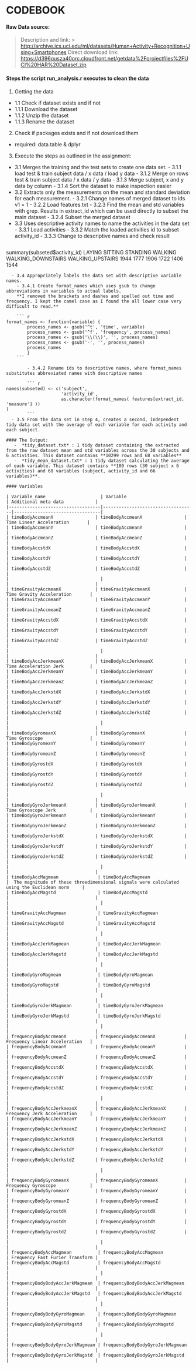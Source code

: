 # CODEBOOK
#### Raw Data source:
> Description and link: 
        > http://archive.ics.uci.edu/ml/datasets/Human+Activity+Recognition+Using+Smartphones
> Direct download link: https://d396qusza40orc.cloudfront.net/getdata%2Fprojectfiles%2FUCI%20HAR%20Dataset.zip 

#### Steps the script run_analysis.r executes to clean the data
1. Getting the data
  - 1.1 Check if dataset exists and if not 
  - 1.1.1 Download the dataset
  - 1.1.2 Unzip the dataset
  - 1.1.3 Rename the dataset 
2. Check if packages exists and if not download them
  - required: data.table & dplyr
3. Execute the steps as outlined in the assignment:
  - 3.1 Merges the training and the test sets to create one data set.
        - 3.1.1 load test & train subject data / x data / load y data
        - 3.1.2 Merge on rows test & train subject data / x data / y data
        - 3.1.3 Merge subject, x and y data by column
        - 3.1.4 Sort the dataset to make inspection easier
  - 3.2 Extracts only the measurements on the mean and standard deviation for each measurement.
        - 3.2.1 Change names of merged dataset to ids v1 = 1
        - 3.2.2 Load features.txt
        - 3.2.3 Find the mean and std variables with grep. Results in extract_id which can be used directly to subset the main dataset
        - 3.2.4 Subset the merged dataset
  - 3.3 Uses descriptive activity names to name the activities in the data set
        - 3.3.1 Load activities
        - 3.3.2 Match the loaded activities id to subset activity_id
        - 3.3.3 Change to descriptive names and check result
    ``` r
summary(subseted$activity_id)
LAYING            SITTING           STANDING            WALKING WALKING_DOWNSTAIRS   WALKING_UPSTAIRS 
1944               1777               1906               1722               1406               1544        
```
  - 3.4 Appropriately labels the data set with descriptive variable names. 
    - 3.4.1 Create format_names which uses gsub to change abbreviations in variables to actual labels.
    **I removed the brackets and dashes and spelled out time and frequency. I kept the camel case as I found the all lower case very difficult to read.**

    ``` r
format_names <- function(variable) {
        process_names <- gsub('^t', 'time', variable)
        process_names <- gsub('^f', 'frequency', process_names)
        process_names <- gsub('\\(\\)', '', process_names)
        process_names <- gsub('-', '', process_names)        
        process_names
        }
    ```
    
        - 3.4.2 Rename ids to descriptive names, where format_names substitutes abbreviated names with descriptive names

        ``` r
names(subseted) <- c('subject', 
                     'activity_id', 
                     as.character(format_names( features[extract_id, 'measure'] ))
)        
        ```
  - 3.5 From the data set in step 4, creates a second, independent tidy data set with the average of each variable for each activity and each subject.

#### The Output:
   -  *tidy_dataset.txt* : 1 tidy dataset containing the extracted from the raw dataset mean and std variables across the 30 subjects and 6 activities. This dataset contains **10299 rows and 68 variables**  
   -  *tidy_mean_dataset.txt* : 1 tidy dataset calculating the average of each variable. This dataset contains **180 rows (30 subject x 6 activities) and 68 variables (subject, activity_id and 66 variables)**. 

#### Variables

| Variable_name                     | Variable                          | Additional meta data            | 
|-----------------------------------|-----------------------------------|---------------------------------| 
| timeBodyAccmeanX                | timeBodyAccmeanX                |  Time Linear Acceleration       | 
| timeBodyAccmeanY                | timeBodyAccmeanY                |                                 | 
| timeBodyAccmeanZ                | timeBodyAccmeanZ                |                                 | 
| timeBodyAccstdX                 | timeBodyAccstdX                 |                                 | 
| timeBodyAccstdY                 | timeBodyAccstdY                 |                                 | 
| timeBodyAccstdZ                 | timeBodyAccstdZ                 |                                 | 
|                                   |                                   |                                 | 
| timeGravityAccmeanX             | timeGravityAccmeanX             | Time Gravity Acceleration       | 
| timeGravityAccmeanY             | timeGravityAccmeanY             |                                 | 
| timeGravityAccmeanZ             | timeGravityAccmeanZ             |                                 | 
| timeGravityAccstdX              | timeGravityAccstdX              |                                 | 
| timeGravityAccstdY              | timeGravityAccstdY              |                                 | 
| timeGravityAccstdZ              | timeGravityAccstdZ              |                                 | 
|                                   |                                   |                                 | 
| timeBodyAccJerkmeanX            | timeBodyAccJerkmeanX            | Time Acceleration Jerk          | 
| timeBodyAccJerkmeanY            | timeBodyAccJerkmeanY            |                                 | 
| timeBodyAccJerkmeanZ            | timeBodyAccJerkmeanZ            |                                 | 
| timeBodyAccJerkstdX             | timeBodyAccJerkstdX             |                                 | 
| timeBodyAccJerkstdY             | timeBodyAccJerkstdY             |                                 | 
| timeBodyAccJerkstdZ             | timeBodyAccJerkstdZ             |                                 | 
|                                   |                                   |                                 | 
| timeBodyGyromeanX               | timeBodyGyromeanX               | Time Gyroscope                  | 
| timeBodyGyromeanY               | timeBodyGyromeanY               |                                 | 
| timeBodyGyromeanZ               | timeBodyGyromeanZ               |                                 | 
| timeBodyGyrostdX                | timeBodyGyrostdX                |                                 | 
| timeBodyGyrostdY                | timeBodyGyrostdY                |                                 | 
| timeBodyGyrostdZ                | timeBodyGyrostdZ                |                                 | 
|                                   |                                   |                                 | 
| timeBodyGyroJerkmeanX           | timeBodyGyroJerkmeanX           | Time Gyroscope Jerk             | 
| timeBodyGyroJerkmeanY           | timeBodyGyroJerkmeanY           |                                 | 
| timeBodyGyroJerkmeanZ           | timeBodyGyroJerkmeanZ           |                                 | 
| timeBodyGyroJerkstdX            | timeBodyGyroJerkstdX            |                                 | 
| timeBodyGyroJerkstdY            | timeBodyGyroJerkstdY            |                                 | 
| timeBodyGyroJerkstdZ            | timeBodyGyroJerkstdZ            |                                 | 
|                                   |                                   |                                 | 
| timeBodyAccMagmean               | timeBodyAccMagmean               |  The magnitude of these threedimensional signals were calculated using the Euclidean norm     | 
| timeBodyAccMagstd                | timeBodyAccMagstd                |                                 | 
|                                   |                                   |                                 | 
| timeGravityAccMagmean            | timeGravityAccMagmean            |                                 | 
| timeGravityAccMagstd             | timeGravityAccMagstd             |                                 | 
|                                   |                                   |                                 | 
| timeBodyAccJerkMagmean           | timeBodyAccJerkMagmean           |                                 | 
| timeBodyAccJerkMagstd            | timeBodyAccJerkMagstd            |                                 | 
|                                   |                                   |                                 | 
| timeBodyGyroMagmean              | timeBodyGyroMagmean              |                                 | 
| timeBodyGyroMagstd               | timeBodyGyroMagstd               |                                 | 
|                                   |                                   |                                 | 
| timeBodyGyroJerkMagmean          | timeBodyGyroJerkMagmean          |                                 | 
| timeBodyGyroJerkMagstd           | timeBodyGyroJerkMagstd           |                                 | 
|                                   |                                   |                                 | 
| frequencyBodyAccmeanX           | frequencyBodyAccmeanX           | Frequency Linear Acceleration   | 
| frequencyBodyAccmeanY           | frequencyBodyAccmeanY           |                                 | 
| frequencyBodyAccmeanZ           | frequencyBodyAccmeanZ           |                                 | 
| frequencyBodyAccstdX            | frequencyBodyAccstdX            |                                 | 
| frequencyBodyAccstdY            | frequencyBodyAccstdY            |                                 | 
| frequencyBodyAccstdZ            | frequencyBodyAccstdZ            |                                 | 
|                                   |                                   |                                 | 
| frequencyBodyAccJerkmeanX       | frequencyBodyAccJerkmeanX       | Frequency Jerk Acceleration     | 
| frequencyBodyAccJerkmeanY       | frequencyBodyAccJerkmeanY       |                                 | 
| frequencyBodyAccJerkmeanZ       | frequencyBodyAccJerkmeanZ       |                                 | 
| frequencyBodyAccJerkstdX        | frequencyBodyAccJerkstdX        |                                 | 
| frequencyBodyAccJerkstdY        | frequencyBodyAccJerkstdY        |                                 | 
| frequencyBodyAccJerkstdZ        | frequencyBodyAccJerkstdZ        |                                 | 
|                                   |                                   |                                 | 
| frequencyBodyGyromeanX          | frequencyBodyGyromeanX          | Frequency Gyroscope             | 
| frequencyBodyGyromeanY          | frequencyBodyGyromeanY          |                                 | 
| frequencyBodyGyromeanZ          | frequencyBodyGyromeanZ          |                                 | 
| frequencyBodyGyrostdX           | frequencyBodyGyrostdX           |                                 | 
| frequencyBodyGyrostdY           | frequencyBodyGyrostdY           |                                 | 
| frequencyBodyGyrostdZ           | frequencyBodyGyrostdZ           |                                 | 
|                                   |                                   |                                 | 
| frequencyBodyAccMagmean          | frequencyBodyAccMagmean          | Frequency Fast Furier Transform | 
| frequencyBodyAccMagstd           | frequencyBodyAccMagstd           |                                 | 
|                                   |                                   |                                 | 
| frequencyBodyBodyAccJerkMagmean  | frequencyBodyBodyAccJerkMagmean  |                                 | 
| frequencyBodyBodyAccJerkMagstd   | frequencyBodyBodyAccJerkMagstd   |                                 | 
|                                   |                                   |                                 | 
| frequencyBodyBodyGyroMagmean     | frequencyBodyBodyGyroMagmean     |                                 | 
| frequencyBodyBodyGyroMagstd      | frequencyBodyBodyGyroMagstd      |                                 | 
|                                   |                                   |                                 | 
| frequencyBodyBodyGyroJerkMagmean | frequencyBodyBodyGyroJerkMagmean |                                 | 
| frequencyBodyBodyGyroJerkMagstd  | frequencyBodyBodyGyroJerkMagstd  |                                 | 
        
        
        
